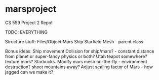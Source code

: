 marsproject
===========

CS 559 Project 2 Repo!

TODO:
EVERYTHING

Structure stuff:
Files/Object
Mars
Ship
Starfield
Mesh - parent class


Bonus ideas:
Ship movement
Collision for ship/mars? - constant distance from planet or super-fancy physics or both?
Utah teapot somewhere?
texture mars?
Starbucks.
Modify mars mesh on-the-fly - environment destruction? shoot mountains away?
Adjust scaling factor of Mars - how jagged can we make it?